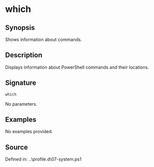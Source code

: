 # which

## Synopsis

Shows information about commands.

## Description

Displays information about PowerShell commands and their locations.

## Signature

```powershell
which
```

No parameters.

## Examples

No examples provided.

## Source

Defined in: ..\profile.d\07-system.ps1
